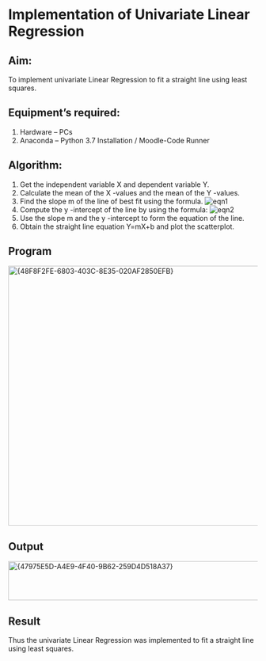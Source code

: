 # Implementation of Univariate Linear Regression
## Aim:
To implement univariate Linear Regression to fit a straight line using least squares.
## Equipment’s required:
1.	Hardware – PCs
2.	Anaconda – Python 3.7 Installation / Moodle-Code Runner
## Algorithm:
1.	Get the independent variable X and dependent variable Y.
2.	Calculate the mean of the X -values and the mean of the Y -values.
3.	Find the slope m of the line of best fit using the formula.
 ![eqn1](./eq1.jpg)
4.	Compute the y -intercept of the line by using the formula:
![eqn2](./eq2.jpg)  
5.	Use the slope m and the y -intercept to form the equation of the line.
6.	Obtain the straight line equation Y=mX+b and plot the scatterplot.
## Program
<img width="713" height="525" alt="{48F8F2FE-6803-403C-8E35-020AF2850EFB}" src="https://github.com/user-attachments/assets/72daf060-9788-49a9-a534-f4b56e04ed03" />


## Output

<img width="722" height="79" alt="{47975E5D-A4E9-4F40-9B62-259D4D518A37}" src="https://github.com/user-attachments/assets/49a17dbc-2bfa-4757-940d-6bb825dafeb3" />


## Result
Thus the univariate Linear Regression was implemented to fit a straight line using least squares.
